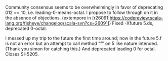 Community consensus seems to be overwhelmingly in favor of deprecating 012 == 10, i.e. leading-0-means-octal.  I propose to follow through on it in the absence of objections.
(extempore in [r26091|https://codereview.scala-lang.org/fisheye/changelog/scala-svn?cs=26091]) Fixed -Xfuture 5.ds, deprecated 0-octal.

I messed up my trip to the future the first time around; now in
the future 5.f is not an error but an attempt to call method "f"
on 5 like nature intended. (Thank you simon for catching this.)
And deprecated leading 0 for octal.  Closes SI-5205.
